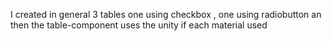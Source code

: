 I created in general 3 tables one using checkbox , one using radiobutton an then the table-component uses the unity if each material used
